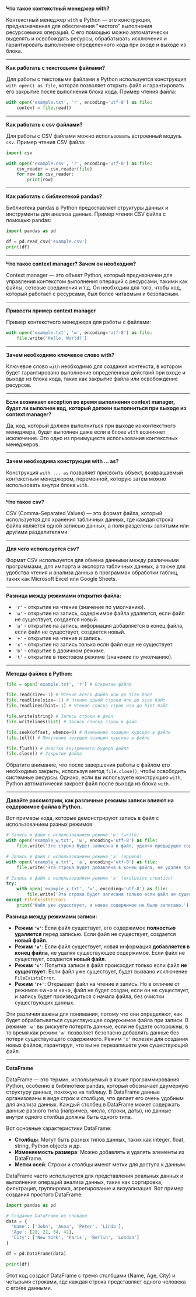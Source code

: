 **Что такое контекстный менеджер with?**

Контекстный менеджер `with` в Python — это конструкция, предназначенная для обеспечения "чистого" выполнения ресурсоемких операций. С его помощью можно автоматически выделять и освобождать ресурсы, обрабатывать исключения и гарантировать выполнение определенного кода при входе и выходе из блока.

---

**Как работать с текстовыми файлами?**

Для работы с текстовыми файлами в Python используется конструкция `with open() as file`, которая позволяет открыть файл и гарантировать его закрытие после выполнения блока кода. Пример чтения файла:

```python
with open('example.txt', 'r', encoding='utf-8') as file:
    content = file.read()
```

---

**Как работать с csv файлами?**

Для работы с CSV файлами можно использовать встроенный модуль `csv`. Пример чтения CSV файла:

```python
import csv

with open('example.csv', 'r', encoding='utf-8') as file:
    csv_reader = csv.reader(file)
    for row in csv_reader:
        print(row)
```

---

**Как работать с библиотекой pandas?**

Библиотека pandas в Python предоставляет структуры данных и инструменты для анализа данных. Пример чтения CSV файла с помощью pandas:

```python
import pandas as pd

df = pd.read_csv('example.csv')
print(df)
```

---

**Что такое context manager? Зачем он необходим?**

Context manager — это объект Python, который предназначен для управления контекстом выполнения операций с ресурсами, такими как файлы, сетевые соединения и т.д. Он необходим для того, чтобы код, который работает с ресурсами, был более читаемым и безопасным.

---

**Привести пример context manager**

Пример контекстного менеджера для работы с файлами:

```python
with open('example.txt', 'w', encoding='utf-8') as file:
    file.write('Hello, World!')
```

---

**Зачем необходимо ключевое слово with?**

Ключевое слово `with` необходимо для создания контекста, в котором будет гарантировано выполнение определенных действий при входе и выходе из блока кода, таких как закрытие файла или освобождение ресурсов.

---

**Если возникает exception во время выполнения context manager, будет ли выполнен код, который должен выполниться при выходе из context manager?**

Да, код, который должен выполниться при выходе из контекстного менеджера, будет выполнен даже если в блоке `with` возникнет исключение. Это одно из преимуществ использования контекстных менеджеров.

---

**Зачем необходима конструкция with ... as?**

Конструкция `with ... as` позволяет присвоить объект, возвращаемый контекстным менеджером, переменной, которую затем можно использовать внутри блока `with`.

---

**Что такое csv?**

CSV (Comma-Separated Values) — это формат файла, который используется для хранения табличных данных, где каждая строка файла является одной записью данных, а поля разделены запятыми или другими разделителями.

---

**Для чего используется csv?**

Формат CSV используется для обмена данными между различными программами, для импорта и экспорта табличных данных, а также для удобства чтения и анализа данных в программах обработки таблиц, таких как Microsoft Excel или Google Sheets.

---

**Разница между режимами открытия файла:**

- `'r'` - открытие на чтение (значение по умолчанию).
- `'w'` - открытие на запись, содержимое файла удаляется, если файл не существует, создается новый.
- `'a'` - открытие на запись, информация добавляется в конец файла, если файл не существует, создается новый.
- `'+'` - открытие на чтение и запись.
- `'x'` - открытие на запись только если файл еще не существует.
- `'b'` - открытие в двоичном режиме.
- `'t'` - открытие в текстовом режиме (значение по умолчанию).

---

**Методы файлов в Python:**

```python
file = open('example.txt', 'r') # Открытие файла

file.read(size=-1) # Чтение всего файла или до size байт
file.readline(size=-1) # Чтение одной строки или до size байт
file.readlines(hint=-1) # Чтение списка строк или до hint байт

file.write(string) # Запись строки в файл
file.writelines(list) # Запись списка строк в файл

file.seek(offset, whence=0) # Изменение позиции курсора в файле
file.tell() # Получение текущей позиции курсора в файле

file.flush() # Очистка внутреннего буфера файла
file.close() # Закрытие файла
```

Обратите внимание, что после завершения работы с файлом его необходимо закрыть, используя метод `file.close()`, чтобы освободить системные ресурсы. Однако, если вы используете конструкцию `with`, Python автоматически закроет файл после выхода из блока `with`.

---
**Давайте рассмотрим, как различные режимы записи влияют на содержимое файла в Python.**

Вот примеры кода, которые демонстрируют запись в файл с использованием разных режимов:

```python
# Запись в файл с использованием режима 'w' (write)
with open('example_w.txt', 'w', encoding='utf-8') as file:
    file.write('Это строка будет записана в файл, удаляя предыдущее содержимое.\n')

# Запись в файл с использованием режима 'a' (append)
with open('example_a.txt', 'a', encoding='utf-8') as file:
    file.write('Эта строка будет добавлена в конец файла, не удаляя предыдущее содержимое.\n')

# Запись в файл с использованием режима 'x' (exclusive creation)
try:
    with open('example_x.txt', 'x', encoding='utf-8') as file:
        file.write('Эта строка будет записана только если файл не существует.\n')
except FileExistsError:
    print('Файл уже существует, и новое содержимое не было записано.')
```

**Разница между режимами записи:**

- **Режим `'w'`**: Если файл существует, его содержимое **полностью удаляется** перед записью. Если файл не существует, создается **новый файл**.
- **Режим `'a'`**: Если файл существует, новая информация **добавляется в конец файла**, не удаляя существующее содержимое. Если файл не существует, создается **новый файл**.
- **Режим `'x'`**: Попытка записи в файл происходит только если файл **не существует**. Если файл уже существует, будет вызвано исключение `FileExistsError`.
- **Режим `'r+'`**: Открывает файл на чтение и запись. Но в отличие от режимов «w+» и «a+», файл не будет создан, если он не существует, и запись будет производиться с начала файла, без очистки существующих данных.

Эти различия важны для понимания, потому что они определяют, как будет обрабатываться существующее содержимое файла при записи. В режиме `'w'` вы рискуете потерять данные, если не будете осторожны, в то время как режим `'a'` позволяет безопасно добавлять данные без потери существующего содержимого. Режим `'x'` полезен для создания новых файлов, гарантируя, что вы не перезапишете уже существующий файл. 

---
**DataFrame**

DataFrame — это термин, используемый в языке программирования Python, особенно в библиотеке pandas, который обозначает двумерную структуру данных, похожую на таблицу. В DataFrame данные организованы в виде строк и столбцов, что делает его очень удобным для анализа данных. Каждый столбец в DataFrame может содержать данные разного типа (например, числа, строки, даты), но данные внутри одного столбца должны быть одного типа.

Вот основные характеристики DataFrame:
- **Столбцы**: Могут быть разных типов данных, таких как integer, float, string, Python objects и др.
- **Изменяемость размера**: Можно добавлять и удалять элементы из DataFrame.
- **Метки осей**: Строки и столбцы имеют метки для доступа к данным.

DataFrame часто используется для представления реальных данных и выполнения операций анализа данных, таких как сортировка, фильтрация, группировка, агрегирование и визуализация. Вот пример создания простого DataFrame:

```python
import pandas as pd

# Создание DataFrame из словаря
data = {
  'Name': ['John', 'Anna', 'Peter', 'Linda'],
  'Age': [28, 22, 34, 42],
  'City': ['New York', 'Paris', 'Berlin', 'London']
}

df = pd.DataFrame(data)

print(df)
```

Этот код создаст DataFrame с тремя столбцами (Name, Age, City) и четырьмя строками, где каждая строка представляет одного человека с его/ее данными. 
